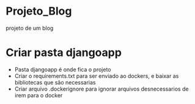 # Projeto_Blog
projeto de um blog

# Criar pasta djangoapp
- Pasta djangoapp é onde fica o projeto
- Criar o requirements.txt para ser enviado ao dockers, e baixar as bibliotecas que são necessarias
- Criar arquivo .dockerignore para ignorar arquivos desnecessarios de irem para o docker
